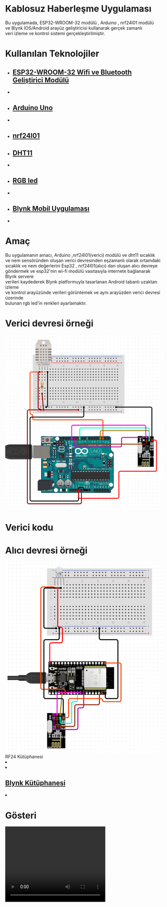 <h1>Kablosuz Haberleşme Uygulaması</h1>
<p>
Bu uygulamada, ESP32-WROOM-32 modülü , Arduino , nrf24l01 modülü <br>
ve Blynk IOS/Android arayüz geliştiricisi kullanarak gerçek zamanlı<br>
veri izleme ve kontrol sistemi gerçekleştirilmiştir.
</p>
<h1> Kullanılan Teknolojiler</h1>

<ul>
<li>
<h2><a href="https://www.espressif.com/sites/default/files/documentation/esp32-wroom-32_datasheet_en.pdf">ESP32-WROOM-32 Wifi ve Bluetooth Geliştirici Modülü</a></h2>
<li>
<li><h2><a href="https://maker.robotistan.com/arduino-projeleri-egitimi/">Arduino Uno</a></h2><li>
<li><h2><a href="https://gelecegiyazanlar.turkcell.com.tr/konu/arduino/egitim/arduino-401/arduino-ile-kablosuz-haberlesme">nrf24l01</a></h2></li>
<li><h2><a href="https://www.robotistan.com/dht11-isi-ve-nem-sensoru-kart">DHT11</a></h2><li>
<li><h2><a href="http://www.esp32learning.com/code/esp32-and-rgb-led-example.php">RGB led</a></h2><li>
<li><h2><a href="https://docs.blynk.cc/">Blynk Mobil Uygulaması</a></h2><li>
</ul>
<h1>Amaç</h1>
<p>Bu uygulamanın amacı, Arduino ,nrf24l01(verici) modülü ve dht11 sıcaklık <br>
ve nem sensöründen oluşan verici devresinden eşzamanlı  olarak  ortamdaki <br>
sıcaklık ve nem değerlerini Esp32 , nrf24l01(alıcı) dan oluşan alıcı devreye<br>
göndermek ve esp32'nin wi-fi modülü vasıtasıyla internete bağlanarak Blynk servere<br>
verileri kaydederek Blynk platformuyla tasarlanan Android tabanlı uzaktan izleme <br>
ve kontrol  arayüzünde verileri görüntemek ve aynı arayüzden verici devresi üzerinde<br>
bulunan rgb led'in renkleri ayarlamaktır.</p>
<h1>Verici devresi örneği</h1>
<img src="/goruntu_video/verici.png" alt="Verici" title="Verici">
<h1>Verici kodu</h1>

<h1>Alıcı devresi örneği</h1>
<img src="/goruntu_video/alici.png" alt="Simply Easy Learning" title="Analog Saati>

<h1>Kodu kodu</h1>
<h1>Gerekli Kütüphane</h1>
Bu kütüphaneler indirilip Arduino->libraries dosyasında yerleştirlir.
<ul><li><h2><a href="https://github.com/nhatuan84/RF24">RF24 Kütüphanesi</a></h2><li>
<li><h2><a href="https://github.com/blynkkk/blynk-library">Blynk Kütüphanesi</a></h2><li>
</ul>
<h1> Gösteri </h1>
<video width="320" height="240" autoplay>
  <source src="/goruntu_video/gosteri.MOV" type="video/mp4">
  <source src="/goruntu_video/gosteri.MOV" type="video/MOV">
Your browser does not support the video tag.
</video>

